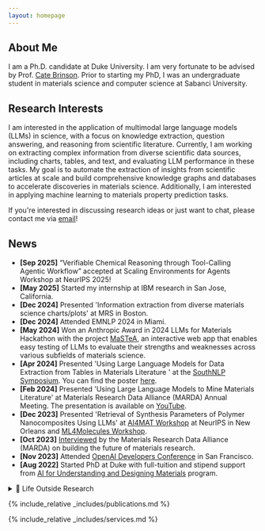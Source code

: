 ```yaml
---
layout: homepage
---
```


## About Me

I am a Ph.D. candidate at Duke University. I am very fortunate to be advised by Prof. [Cate Brinson](https://brinsonlab.pratt.duke.edu/). Prior to starting my PhD, I was an undergraduate student in materials science and computer science at Sabanci University.

## Research Interests
I am interested in the application of multimodal large language models (LLMs) in science, with a focus on knowledge extraction, question answering, and reasoning from scientific literature. Currently, I am working on extracting complex information from diverse scientific data sources, including charts, tables, and text, and evaluating LLM performance in these tasks. My goal is to automate the extraction of insights from scientific articles at scale and build comprehensive knowledge graphs and databases to accelerate discoveries in materials science. Additionally, I am interested in applying machine learning to materials property prediction tasks.

If you're interested in discussing research ideas or just want to chat, please contact me via [email](mailto:defne.circi@duke.edu)!

## News
- **[Sep 2025]** “Verifiable Chemical Reasoning through Tool-Calling Agentic Workflow” accepted at Scaling Environments for Agents Workshop at NeurIPS 2025!
- **[May 2025]** Started my internship at IBM research in San Jose, California.
- **[Dec 2024]** Presented 'Information extraction from diverse materials science charts/plots' at MRS in Boston.
- **[Dec 2024]** Attended EMNLP 2024 in Miami.
- **[May 2024]** Won an Anthropic Award in 2024 LLMs for Materials Hackathon with the project [MaSTeA](https://x.com/DCirci/status/1788751982913589420), an interactive web app that enables easy testing of LLMs to evaluate their strengths and weaknesses across various subfields of materials science.
- **[Apr 2024]** Presented 'Using Large Language Models for Data Extraction from Tables in Materials Literature ' at the [SouthNLP Symposium](https://southnlp.github.io/southnlp2024/). You can find the poster [here](https://southnlp.github.io/southnlp2024/presentations/southnlp2024-poster-45.pdf).
- **[Feb 2024]** Presented 'Using Large Language Models to Mine Materials Literature' at Materials Research Data Alliance (MARDA) Annual Meeting. The presentation is available on [YouTube](https://www.youtube.com/watch?v=3a4DfTXi5Js&t=758s).
- **[Dec 2023]** Presented 'Retrieval of Synthesis Parameters of Polymer Nanocomposites Using LLMs' at [AI4MAT Workshop](https://sites.google.com/view/ai4mat/ai4mat-2023/accepted-work?authuser=0) at NeurIPS in New Orleans and [ML4Molecules Workshop](https://moleculediscovery.github.io/workshop2023/).
- **[Oct 2023]** [Interviewed](https://www.youtube.com/watch?v=ex4b9qQdv_g&t=3s) by the Materials Research Data Alliance (MARDA) on building the future of materials research.
- **[Nov 2023]** Attended [OpenAI Developers Conference](https://openai.com/index/announcing-openai-devday/) in San Francisco.
- **[Aug 2022]** Started PhD at Duke with full-tuition and stipend support from [AI for Understanding and Designing Materials](https://aim-nrt.pratt.duke.edu/) program.

<details>
<summary>🌟 Life Outside Research</summary>

When I'm not working on research, you can find me:
- 🧗‍♀️ Bouldering at the climbing gym
- 🩰 Exploring movement through contact improvisation dance
- 🏃‍♀️ Training for a 10-mile race (November 2025) - <a href="https://strava.app.link/6u8wQkwu9Qb" target="_blank">Follow my progress on Strava!</a>
- 🧘‍♀️ Practicing hot yoga

</details>

{% include_relative _includes/publications.md %}

{% include_relative _includes/services.md %}
